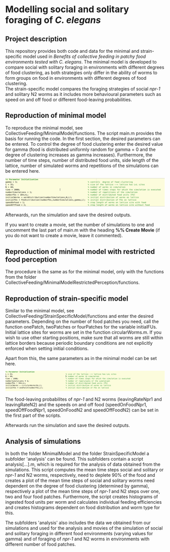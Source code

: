 # Modelling social and solitary foraging of *C. elegans*

## Project description
This repository provides both code and data for the minimal and strain-specific model used in *Benefits of collective feeding in patchy food environments tested with C. elegans*.
The minimal model is developed to compare social with solitary foraging in environments with different degrees of food clustering, as both strategies only differ in the ability of worms to form groups on food in environments with different degrees of food clustering.  
The strain-specific model compares the foraging strategies of social *npr-1* and solitary N2 worms as it includes more behavioural parameters such as speed on and off food or different food-leaving probabilities.  

## Reproduction of minimal model
To reproduce the minimal model, see CollectiveFeeding/MinimalModel/functions. The script main.m provides the basis for running the code. In the first section, the desired parameters can be entered. To control the degree of food clustering enter the desired value for gamma (food is distributed uniformly random for gamma = 0 and the degree of clustering increases as gamma increases). Furthermore, the number of time steps, number of distributed food units, side length of the lattice, number of simulated worms and repetitions of the simulations can be entered here.

![Parameter initialisation for minimal model in script main.m](https://github.com/lsmuhle/CollectiveFeeding/blob/master/images/parameterInitialisation.jpg)

Afterwards, run the simulation and save the desired outputs.

If you want to create a movie, set the number of simulations to one and uncomment the last part of main.m with the heading **%% Create Movie** (if you do not want to create a movie, leave it commented).

## Reproduction of minimal model with restricted food perception
The procedure is the same as for the minimal model, only with the functions from the folder CollectiveFeeding/MinimalModelRestrictedPerception/functions.

## Reproduction of strain-specific model
Similar to the minimal model, see CollectiveFeeding/StrainSpecificModel/functions and enter the desired parameters.
Depending on the number of food patches you need, call the function onePatch, twoPatches or fourPatches for the variable initialFUs. Initial lattice sites for worms are set in the function circularWorms.m. If you wish to use other starting positions, make sure that all worms are still within lattice borders because periodic boundary conditions are not explicitly enforced when setting initial conditions.

Apart from this, the same parameters as in the minimal model can be set here.

![Parameter initialisation for strain-specific model in main.m](https://github.com/lsmuhle/CollectiveFeeding/blob/master/images/generalParameterInitialisationStrainSpecific.jpg)

The food-leaving probabilites of *npr-1* and N2 worms (leavingRateNpr1 and leavingRateN2) and the speeds on and off food (speedOnFoodNpr1, speedOffFoodNpr1, speedOnFoodN2 and speedOffFoodN2) can be set in the first part of the scripts.

Afterwards run the simulation and save the desired outputs.

## Analysis of simulations
In both the folder MinimalModel and the folder StrainSpecificModel a subfolder 'analysis' can be found. This subfolders contain a script analysis[...].m, which is required for the analysis of data obtained from the simulations. This script computes the mean time steps social and solitary or *npr-1* and N2 worms, respectively, need to deplete 90% of the food and creates a plot of the mean time steps of social and solitary worms need dependent on the degree of food clustering (determined by gamma), respectively a plot of the mean time steps of *npr-1* and N2 steps over one, two and four food patches. Furthermore, the script creates histograms of ingested food units per worm and calculates individual feeding efficiencies and creates histograms dependent on food distribution and worm type for this.

The subfolders 'analysis' also includes the data we obtained from our simulations and used for the analysis and movies of the simulation of social and solitary foraging in different food environments (varying values for gamma) and of foraging of *npr-1* and N2 worms in environments with different number of food patches.
